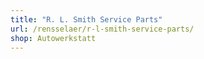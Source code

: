 ```yaml
---
title: "R. L. Smith Service Parts"
url: /rensselaer/r-l-smith-service-parts/
shop: Autowerkstatt
---
```

